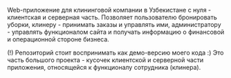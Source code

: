 Web-приложение для клининговой компании в Узбекистане с нуля - клиентская и серверная часть. Позволяет пользователю бронировать уборки, клинеру - принимать заказы и управлять ими, администратору - управлять функционалом сайта и получать информацию о финансовой и операционной стороне бизнеса.

(!) Репозиторий стоит воспринимать как демо-версию моего кода :) Это часть большого проекта - кусочек клиентской и серверной части приложения, относящейся к функционалу сотрудника (клинера). 

